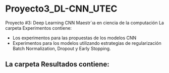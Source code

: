 # Proyecto3_DL-CNN_UTEC
Proyecto #3: Deep Learning CNN Maestr´ıa en ciencia de la computación
La carpeta Experimentos contiene:
 - Los experimentos para las propuestas de los modelos CNN
 - Experimentos para los modelos utilizando estrategias de regularización Batch Normalization, Dropout y Early Stopping.

 La carpeta Resultados contiene:
 - 